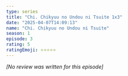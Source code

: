 ```yaml
---
type: series
title: "Chi. Chikyuu no Undou ni Tsuite 1x3"
date: "2025-04-07T14:09:13"
name: "Chi. Chikyuu no Undou ni Tsuite"
season: 1
episode: 3
rating: 5
ratingEmoji: ⭐️⭐️⭐️⭐️⭐️
---
```


*[No review was written for this episode]*
